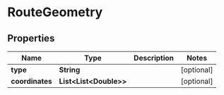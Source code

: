 

# RouteGeometry


## Properties

Name | Type | Description | Notes
------------ | ------------- | ------------- | -------------
**type** | **String** |  |  [optional]
**coordinates** | **List&lt;List&lt;Double&gt;&gt;** |  |  [optional]



